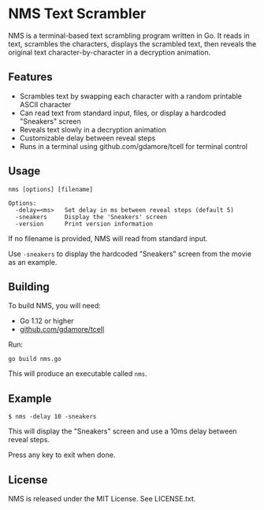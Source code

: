 # NMS Text Scrambler

NMS is a terminal-based text scrambling program written in Go. It reads in text, scrambles the characters, displays the scrambled text, then reveals the original text character-by-character in a decryption animation.

## Features

- Scrambles text by swapping each character with a random printable ASCII character
- Can read text from standard input, files, or display a hardcoded "Sneakers" screen
- Reveals text slowly in a decryption animation
- Customizable delay between reveal steps
- Runs in a terminal using github.com/gdamore/tcell for terminal control

## Usage

```
nms [options] [filename]

Options:
  -delay=<ms>   Set delay in ms between reveal steps (default 5)
  -sneakers     Display the 'Sneakers' screen
  -version      Print version information
```

If no filename is provided, NMS will read from standard input.

Use `-sneakers` to display the hardcoded "Sneakers" screen from the movie as an example.

## Building

To build NMS, you will need:

- Go 1.12 or higher
- [github.com/gdamore/tcell](https://github.com/gdamore/tcell)

Run:

```
go build nms.go
```

This will produce an executable called `nms`.

## Example

```
$ nms -delay 10 -sneakers
```

This will display the "Sneakers" screen and use a 10ms delay between reveal steps.

Press any key to exit when done.

## License

NMS is released under the MIT License. See LICENSE.txt.
